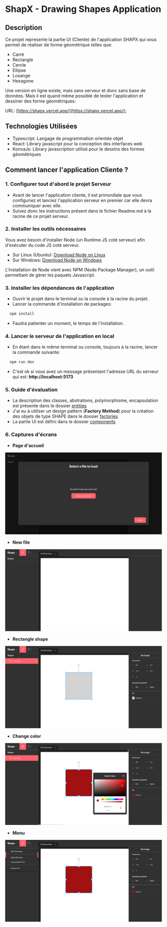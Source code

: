 # ShapX - Drawing Shapes Application

## Description

Ce projet represente la partie UI (Cliente) de l'application SHAPX qui vous permet de réaliser de forme géométrique telles que:

- Carré
- Rectangle
- Cercle
- Ellipse
- Losange
- Hexagone

Une version en ligne existe, mais sans serveur et donc sans base de données. Mais il est quand même possible de tester l'application et dessiner des forme géométriques:

URL: [https://shapx.vercel.app/](https://shapx.vercel.app/);

## Technologies Utilisées

- Typescript: Langage de programmation orientée objet
- React: Library javascript pour la conception des interfaces web
- KonvaJs: Library javascription utilisé pour le dessins des formes géométriques

## Comment lancer l'application Cliente ?

### 1. Configurer tout d'abord le projet Serveur

- Avant de lancer l'application cliente, il est primordiale que vous configuriez et lanciez l'application serveur en premier car elle devra communiquer avec elle.
- Suivez donc les instructions présent dans le fichier Readme.md à la racine de ce projet serveur.

### 2. Installer les outils nécessaires

Vous avez besoin d'installer Node (un Runtime JS coté serveur) afin d'exécuter du code JS coté serveur.

- Sur Linux (Ubuntu): [Download Node on Linux](https://www.digitalocean.com/community/tutorials/how-to-install-node-js-on-ubuntu-20-04-fr)
- Sur Windows: [Download Node on Windows](https://nodejs.org/en/download)

L'installation de Node vient avec NPM (Node Package Manager), un outil permettant de gérer les paquets Javascript.

### 3. Installer les dépendances de l'application

- Ouvrir le projet dans le terminal ou la console à la racine du projet.
- Lancer la commande d'installation de packages:

```bash
  npm install
```

- Faudra patienter un moment, le temps de l'installation.

### 4. Lancer le serveur de l'application en local

- En étant dans le même terminal ou console, toujours à la racine, lancer la commande suivante: 


```bash
  npm run dev
```

- C'est ok si vous avez un message présentant l'adresse URL du serveur qui est: **http://localhost:5173**

### 5. Guide d'évaluation

- La description des classes, abstrations, polymorphisme, encapsulation est présente dans le dossier [entities](./src/entities/)
- J'ai eu à utiliser un design pattern (**Factory Method**) pour la création des objets de type SHAPE dans le dossier [factories](./src/entities/factories/)
- La partie UI est défini dans le dossier [components](./src/components/)

### 6. Captures d'écrans

- **Page d'accueil**

![Page d'accueil](./src/assets/images/load-files.png)

- **New file**

![New file](./src/assets/images/new-file.png)

- **Rectangle shape**

![Draw rectangle shape](./src/assets/images/shape-draw.png)

- **Change color**

![Change color](./src/assets/images/shape-color.png)

- **Menu**

![Menu](./src/assets/images/menu.png)